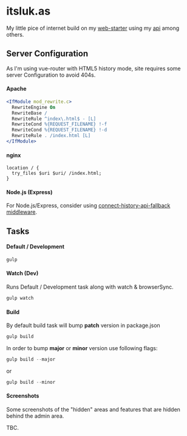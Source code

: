 # itsluk.as
My little pice of internet build on my [web-starter](https://github.com/lukasjuhas/web-starter) using my [api](https://github.com/lukasjuhas/api.itsluk.as) among others.

## Server Configuration
As I'm using vue-router with HTML5 history mode, site requires some server Configuration
to avoid 404s.

#### Apache

```apache
<IfModule mod_rewrite.c>
  RewriteEngine On
  RewriteBase /
  RewriteRule ^index\.html$ - [L]
  RewriteCond %{REQUEST_FILENAME} !-f
  RewriteCond %{REQUEST_FILENAME} !-d
  RewriteRule . /index.html [L]
</IfModule>
```

#### nginx

```nginx
location / {
  try_files $uri $uri/ /index.html;
}
```

#### Node.js (Express)

For Node.js/Express, consider using [connect-history-api-fallback middleware](https://github.com/bripkens/connect-history-api-fallback).


## Tasks
#### Default / Development
```js
gulp
```

#### Watch (Dev)
Runs Default / Development task along with watch & browserSync.

```js
gulp watch
```

#### Build
By default build task will bump **patch** version in package.json
```js
gulp build
```

In order to bump **major** or **minor** version use following flags:
```js
gulp build --major
```
or
```js
gulp build --minor
```

#### Screenshots
Some screenshots of the "hidden" areas and features that are hidden behind the admin area.

TBC.
